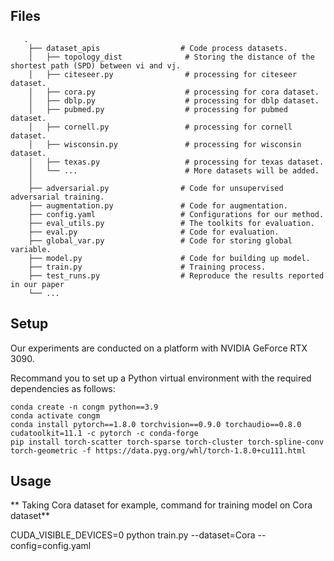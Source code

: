
## Files
```
   .
    ├── dataset_apis                  # Code process datasets.
    │   ├── topology_dist              # Storing the distance of the shortest path (SPD) between vi and vj.
    │   ├── citeseer.py                # processing for citeseer dataset.
    │   ├── cora.py                    # processing for cora dataset. 
    │   ├── dblp.py                    # processing for dblp dataset.
    │   ├── pubmed.py                  # processing for pubmed dataset. 
    │   ├── cornell.py                 # processing for cornell dataset. 
    │   ├── wisconsin.py               # processing for wisconsin dataset. 
    │   ├── texas.py                   # processing for texas dataset.     
    │   └── ...                        # More datasets will be added.
    │
    ├── adversarial.py                # Code for unsupervised adversarial training.
    ├── augmentation.py               # Code for augmentation.
    ├── config.yaml                   # Configurations for our method.
    ├── eval_utils.py                 # The toolkits for evaluation.
    ├── eval.py                       # Code for evaluation.
    ├── global_var.py                 # Code for storing global variable.
    ├── model.py                      # Code for building up model.
    ├── train.py                      # Training process.
    ├── test_runs.py                  # Reproduce the results reported in our paper
    └── ...
```


## Setup
Our experiments are conducted on a platform with NVIDIA GeForce RTX 3090.

Recommand you to set up a Python virtual environment with the required dependencies as follows:
```
conda create -n congm python==3.9
conda activate congm
conda install pytorch==1.8.0 torchvision==0.9.0 torchaudio==0.8.0 cudatoolkit=11.1 -c pytorch -c conda-forge
pip install torch-scatter torch-sparse torch-cluster torch-spline-conv torch-geometric -f https://data.pyg.org/whl/torch-1.8.0+cu111.html
```
## Usage
** Taking Cora dataset for example, command for training model on Cora dataset**

CUDA_VISIBLE_DEVICES=0 python train.py --dataset=Cora --config=config.yaml

